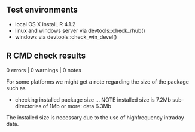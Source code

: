 ## Test environments
* local OS X install, R 4.1.2
* linux and windows server via devtools::check_rhub()
* windows via devtools::check_win_devel()

## R CMD check results

0 errors | 0 warnings | 0 notes

For some platforms we might get a note regarding the size of the package such as

* checking installed package size ... NOTE
  installed size is  7.2Mb
  sub-directories of 1Mb or more:
    data   6.3Mb
    
The installed size is necessary due to the use of highfrequency intraday data.